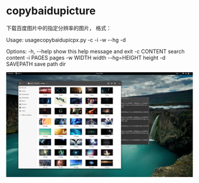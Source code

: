 # copybaidupicture
下载百度图片中的指定分辨率的图片，
格式：

Usage: usagecopybaidupicpx.py -c <content not null> -i <pages> -w <width> --hg <height> -d <savepath not null>

Options:
  -h, --help   show this help message and exit
  -c CONTENT   search content
  -i PAGES     pages
  -w WIDTH     width
  --hg=HEIGHT  height
  -d SAVEPATH  save path dir


![ABC](https://github.com/htyxz8802/copybaidupicture/blob/master/Screenshot%20from%202017-06-25%2023-01-51.png)
